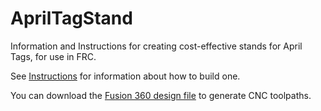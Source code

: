 # AprilTagStand
Information and Instructions for creating cost-effective stands for April Tags, for use in FRC.

See [Instructions](instructions/README.md) for information about how to build one.

You can download the [Fusion 360 design file](apriltagstand.ext) to generate CNC toolpaths.

